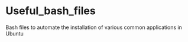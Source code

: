 # Useful_bash_files
Bash files to automate the installation of various common applications in Ubuntu


